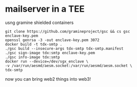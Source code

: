 <h1>mailserver in a TEE</h1>
usng gramine shielded containers 


```
git clone https://github.com/gramineproject/gsc && cs gsc
enclave-key.pem
openssl genrsa -3 -out enclave-key.pem 3072
docker build -t tdx-smtp .
./gsc build --insecure-args tdx-smtp tdx-smtp.manifest
./gsc sign-image tdx:smtp enclave-key.pem
./gsc info-image tdx:smtp
docker run --device=/dev/sgx_enclave \
-v /var/run/aesmd/aesm.socket:/var/run/aesmd/aesm.socket \
tdx-smtp
```

now you can bring web2 things into web3! 
